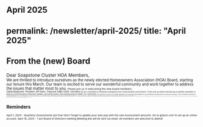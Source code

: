 ## April 2025
permalink: /newsletter/april-2025/
title: "April 2025"
---
## From the (new) Board    
<small>Dear Soapstone Cluster HOA Members,  
<small>We are thrilled to introduce ourselves as the newly elected Homeowners Association (HOA) Board, starting our tenure this March. Our team is excited to serve our wonderful community and work together to address the issues that matter most to you.<small>
<small>Please join us in welcoming the new board members:<small>  
Sebila Raubacher, President
Jeff Davis, Treasurer
Adam Smith, Secretary
<small>We are committed to fostering a transparent and communicative environment. To this end, we will be introducing a monthly newsletter to keep you informed about important updates, upcoming events, and ongoing projects within our community.<small>
<small>We would like to extend our heartfelt gratitude to the outgoing board members for their dedication and hard work over the past two years. Their contributions have laid a strong foundation for us to build upon.<small>
<small>We also want to thank you, our community members, for approving the new budget with an increased assessment. This crucial step will help us maintain the cleanliness and safety of our neighborhood, ensuring it remains a place we are all proud to call home.<small>
<small>Your involvement is key to our success. We encourage you to attend our monthly meetings, share your ideas, and participate in community activities. Together, we can make a positive impact and continue to enhance our living environment.<small>
<small>Thank you for your support, and we look forward to a productive and engaging year ahead.<small>
<small>Warm regards, The HOA Board<small>  
## Reminders  
<small>April 1, 2025 - Quarterly Assessments are Due! 
Don’t forget to update your auto pay with the new Assessment amounts. Go to ghacm.com to set up an online account.
April 16, 2025 - 7 pm Board of Directors meeting
Meeting link will be sent via email.
All members are welcome to attend!<small>


